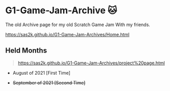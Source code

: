 # G1-Game-Jam-Archive 🐱

The old Archive page for my old Scratch Game Jam With my friends.

https://sas2k.github.io/G1-Game-Jam-Archives/Home.html

## Held Months

> https://sas2k.github.io/G1-Game-Jam-Archives/project%20page.html

- August of 2021 [First Time]

- ~~September of 2021 [Second Time]~~
